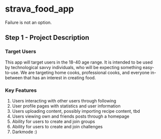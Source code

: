 # strava_food_app

Failure is not an option.

## Step 1 - Project Description

### Target Users
This app will target users in the 18-40 age range. It is intended to be used by technological savvy
individuals, who will be expecting something easy-to-use. We are targeting home cooks, professional
cooks, and everyone in-between that has an interest in creating food. 

### Key Features
1. Users interacting with other users through following
2. User profile pages with statistics and user information
3. Users uploading content, possibly importing recipe content, tbd
4. Users viewing own and friends posts through a homepage
5. Ability for users to create and join groups
6. Ability for users to create and join challenges 
7. Darkmode :)

